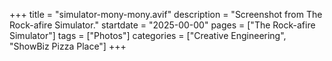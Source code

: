 +++
title = "simulator-mony-mony.avif"
description = "Screenshot from The Rock-afire Simulator."
startdate = "2025-00-00"
pages = ["The Rock-afire Simulator"]
tags = ["Photos"]
categories = ["Creative Engineering", "ShowBiz Pizza Place"]
+++
